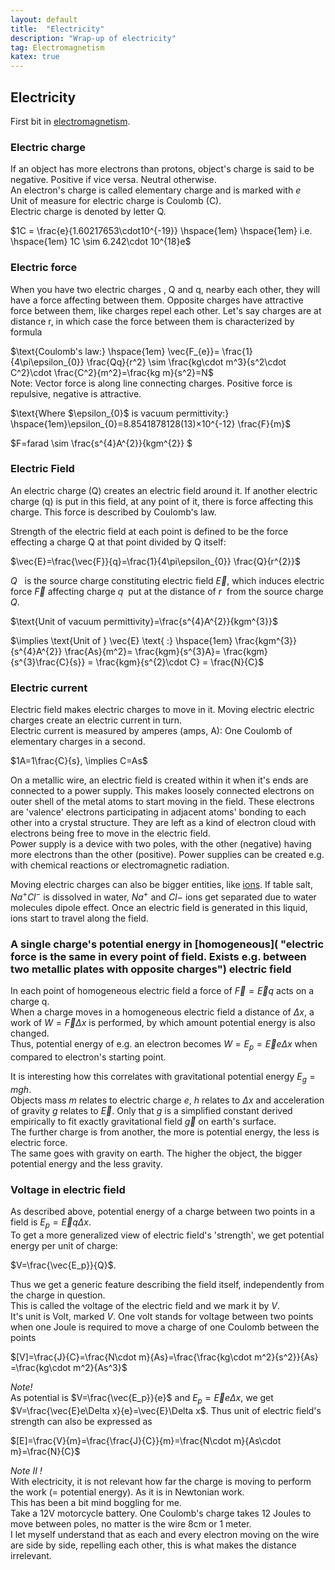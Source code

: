 ```yaml
---
layout: default
title:  "Electricity"
description: "Wrap-up of electricity"
tag: Electromagnetism
katex: true
---
```


## Electricity

First bit in [electromagnetism](../../../2022/09/18/electromagnetism).

### Electric charge
If an object has more electrons than protons, object's charge is said to be negative. Positive if vice versa. Neutral otherwise.  
An electron's charge is called elementary charge and is marked with $e$  
Unit of measure for electric charge is Coulomb (C).  
Electric charge is denoted by letter Q.

$1C = \frac{e}{1.60217653\cdot10^{-19}} \hspace{1em} \hspace{1em} i.e. \hspace{1em} 1C \sim 6.242\cdot 10^{18}e$

### Electric force
When you have two electric charges , Q and q, nearby each other, they will have a force affecting between them. Opposite charges have attractive force between them, like charges repel each other. Let's say charges are at distance r, in which case the force between them is characterized by formula

<a name="coulombslaw"></a>
$\text{Coulomb's law:} \hspace{1em} \vec{F_{e}}= \frac{1}{4\pi\epsilon_{0}} \frac{Qq}{r^2}  \sim  \frac{kg\cdot m^3}{s^2\cdot C^2}\cdot \frac{C^2}{m^2}=\frac{kg m}{s^2}=N$  
Note: Vector force is along line connecting charges. Positive force is repulsive, negative is attractive.

$\text{Where $\epsilon_{0}$ is vacuum permittivity:} \hspace{1em}\epsilon_{0}=8.8541878128(13)×10^{-12} \frac{F}{m}$

$F=farad \sim \frac{s^{4}A^{2}}{kgm^{2}} $


### Electric Field
An electric charge (Q) creates an electric field around it.
If another electric charge (q) is put in this field, at any point of it, there is force affecting this charge. This force is described by Coulomb's law.
  
Strength of the electric field at each  point is defined to be the force effecting a charge Q at that point divided by Q itself:  

$\vec{E}=\frac{\vec{F}}{q}=\frac{1}{4\pi\epsilon_{0}} \frac{Q}{r^{2}}$

*Q* &nbsp; is the source charge constituting electric field $\vec{E}$, which induces electric force $\vec{F}$ affecting charge *q*&nbsp; put at the distance of *r*&nbsp; from the source charge *Q*.

$\text{Unit of vacuum permittivity}=\frac{s^{4}A^{2}}{kgm^{3}}$

$\implies \text{Unit of } \vec{E} \text{ :} \hspace{1em} \frac{kgm^{3}}{s^{4}A^{2}} \frac{As}{m^2}= \frac{kgm}{s^{3}A}=
\frac{kgm}{s^{3}\frac{C}{s}} = \frac{kgm}{s^{2}\cdot C} = \frac{N}{C}$ 

### Electric current
Electric field makes electric charges to move in it. Moving electric electric charges create an electric current in turn.  
Electric current is measured by amperes (amps, A): One Coulomb of elementary charges in a second.

$1A=1\frac{C}{s}, \implies C=As$

On a metallic wire, an electric field is created within it when it's ends are connected to a power supply. This makes loosely connected electrons on outer shell of the metal atoms to start moving in the field. These electrons are 'valence' electrons participating in adjacent atoms' bonding to each other into a crystal structure. They are left as a kind of electron cloud with electrons being free to move in the electric field.  
Power supply is a device with two poles, with the other (negative) having more electrons than the other (positive). Power supplies can be created e.g. with chemical reactions or electromagnetic radiation.

Moving electric charges can also be bigger entities, like [ions](../../../2022/09/20/ions.html). If table salt, $Na^+ Cl^-$ is dissolved in water, $Na^+$ and $Cl-$ ions get separated due to water molecules dipole effect. Once an electric field is generated in this liquid, ions start to travel along the field.
 
### A single charge's potential energy in [homogeneous]( "electric force is the same in every point of field. Exists e.g. between two metallic plates with opposite charges") electric field
In each point of homogeneous electric field a force of $\vec{F}=\vec{E}q$ acts on a charge q.  
When a charge moves in a homogeneous electric field a distance of $\Delta x$, a work of 
$W=\vec{F}\Delta x$ is performed, by which amount potential energy is also changed.  
Thus, potential energy of e.g. an electron becomes $W=E_p=\vec{E}e\Delta x$ when compared to electron's starting point.  

It is interesting how this correlates with gravitational potential energy $E_g=mgh$.  
Objects mass $m$ relates to electric charge $e$, $h$ relates to $\Delta x$ and acceleration of gravity $g$ relates to $\vec{E}$. Only that $g$ is a simplified constant derived empirically to fit exactly gravitational field $\vec{g}$ on earth's surface.  
The further charge is from another, the more is potential energy, the less is electric force.  
The same goes with gravity on earth. The higher the object, the bigger potential energy and the less gravity.

### Voltage in electric field
As described above, potential energy of a charge between two points in a field is $E_p=\vec{E}q\Delta x$.  
To get a more generalized view of electric field's 'strength', we get potential energy per unit of charge:  

$V=\frac{\vec{E_p}}{Q}$.  

Thus we get a generic feature describing the field itself, independently from the charge in question.  
This is called the voltage of the electric field and we mark it by $V$.  
It's unit is Volt, marked $V$. One volt stands for voltage between two points when one Joule is required to move a charge of one Coulomb between the points 

$[V]=\frac{J}{C}=\frac{N\cdot m}{As}=\frac{\frac{kg\cdot m^2}{s^2}}{As}
=\frac{kg\cdot m^2}{As^3}$

_Note!_  
As potential is $V=\frac{\vec{E_p}}{e}$ and $E_p=\vec{E}e\Delta x$, we get $V=\frac{\vec{E}e\Delta x}{e}=\vec{E}\Delta x$. 
Thus unit of electric field's strength can also be expressed as

$[E]=\frac{V}{m}=\frac{\frac{J}{C}}{m}=\frac{N\cdot m}{As\cdot m}=\frac{N}{C}$

_Note II !_  
With electricity, it is not relevant how far the charge is moving to perform the work (= potential energy). As it is in Newtonian work.  
This has been a bit mind boggling for me.  
Take a 12V motorcycle battery. One Coulomb's charge takes 12 Joules to move between poles, no matter is the wire 8cm or 1 meter.  
I let myself understand that as each and every electron moving on the wire are side by side, repelling each other, this is what makes the distance irrelevant.

